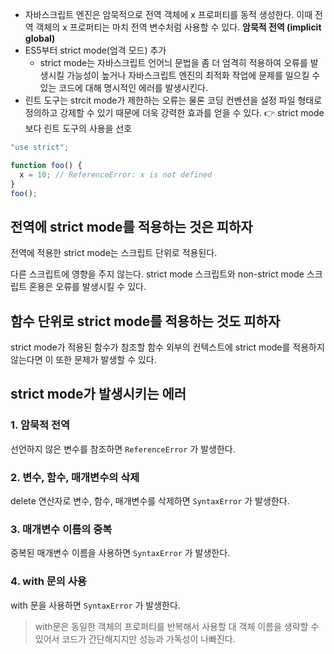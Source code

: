 - 자바스크립트 엔진은 암묵적으로 전역 객체에 x 프로퍼티를 동적 생성한다. 이때 전역 객체의 x 프로퍼티는 마치 전역 변수처럼 사용할 수 있다. **암묵적 전역 (implicit global)**
- ES5부터 strict mode(엄격 모드) 추가
  - strict mode는 자바스크립트 언어늬 문법을 좀 더 엄격히 적용하여 오류를 발생시킬 가능성이 높거나 자바스크립트 엔진의 최적화 작업에 문제를 일으킬 수 있는 코드에 대해 명시적인 에러를 발생시킨다.
- 린트 도구는 strcit mode가 제한하는 오류는 물론 코딩 컨벤션을 설정 파일 형태로 정의하고 강제할 수 있기 때문에 더욱 강력한 효과를 얻을 수 있다. 👉 strict mode보다 린트 도구의 사용을 선호

```jsx
"use strict";

function foo() {
  x = 10; // ReferenceError: x is not defined
}
foo();
```

## 전역에 strict mode를 적용하는 것은 피하자

전역에 적용한 strict mode는 스크립트 단위로 적용된다.

다른 스크립트에 영향을 주지 않는다. strict mode 스크립트와 non-strict mode 스크립트 혼용은 오류를 발생시킬 수 있다.

## 함수 단위로 strict mode를 적용하는 것도 피하자

strict mode가 적용된 함수가 참조할 함수 외부의 컨텍스트에 strict mode를 적용하지 않는다면 이 또한 문제가 발생할 수 있다.

## strict mode가 발생시키는 에러

### 1. 암묵적 전역

선언하지 않은 변수를 참조하면 `ReferenceError` 가 발생한다.

### 2. 변수, 함수, 매개변수의 삭제

delete 연산자로 변수, 함수, 매개변수를 삭제하면 `SyntaxError` 가 발생한다.

### 3. 매개변수 이름의 중복

중복된 매개변수 이름을 사용하면 `SyntaxError` 가 발생한다.

### 4. with 문의 사용

with 문을 사용하면 `SyntaxError` 가 발생한다.

> with문은 동일한 객체의 프로퍼티를 반복해서 사용할 대 객체 이름을 생략할 수 있어서 코드가 간단해지지만 성능과 가독성이 나빠진다.
